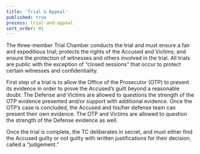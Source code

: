 ```yaml
---
title: 'Trial & Appeal'
published: true
process: trial-and-appeal
sort_order: 01
---
```



The three-member Trial Chamber conducts the trial and must ensure a fair and expeditious trial; protects the rights of the Accused and Victims; and ensure the protection of witnesses and others involved in the trial. All trials are public with the exception of “closed sessions” that occur to protect certain witnesses and confidentiality.&nbsp;

First step of a trial is to allow the Office of the Prosecutor (OTP) to present its evidence in order to prove the Accused’s guilt beyond a reasonable doubt. The Defense and Victims are allowed to questions the strength of the OTP evidence presented and/or support with additional evidence. Once the OTP’s case is concluded, the Accused and his/her defense team can present their own evidence. The OTP and Victims are allowed to question the strength of the Defense evidence as well.&nbsp;

Once the trial is complete, the TC deliberates in secret, and must either find the Accused guilty or not guilty with written justifications for their decision, called a “judgement.”